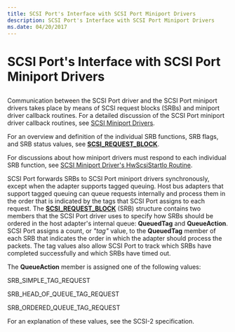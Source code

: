 ```yaml
---
title: SCSI Port's Interface with SCSI Port Miniport Drivers
description: SCSI Port's Interface with SCSI Port Miniport Drivers
ms.date: 04/20/2017
---
```


# SCSI Port's Interface with SCSI Port Miniport Drivers


## <span id="ddk_scsi_port_s_interface_with_scsi_port_miniport_drivers_kg"></span><span id="DDK_SCSI_PORT_S_INTERFACE_WITH_SCSI_PORT_MINIPORT_DRIVERS_KG"></span>


Communication between the SCSI Port driver and the SCSI Port miniport drivers takes place by means of SCSI request blocks (SRBs) and miniport driver callback routines. For a detailed discussion of the SCSI Port miniport driver callback routines, see [SCSI Miniport Drivers](scsi-miniport-drivers.md).

For an overview and definition of the individual SRB functions, SRB flags, and SRB status values, see [**SCSI\_REQUEST\_BLOCK**](/windows-hardware/drivers/ddi/srb/ns-srb-_scsi_request_block).

For discussions about how miniport drivers must respond to each individual SRB function, see [SCSI Miniport Driver's HwScsiStartIo Routine](scsi-miniport-driver-s-hwscsistartio-routine.md).

SCSI Port forwards SRBs to SCSI Port miniport drivers synchronously, except when the adapter supports tagged queuing. Host bus adapters that support tagged queuing can queue requests internally and process them in the order that is indicated by the tags that SCSI Port assigns to each request. The [**SCSI\_REQUEST\_BLOCK**](/windows-hardware/drivers/ddi/srb/ns-srb-_scsi_request_block) (SRB) structure contains two members that the SCSI Port driver uses to specify how SRBs should be ordered in the host adapter's internal queue: **QueuedTag** and **QueueAction**. SCSI Port assigns a count, or *"tag"* value, to the **QueuedTag** member of each SRB that indicates the order in which the adapter should process the packets. The tag values also allow SCSI Port to track which SRBs have completed successfully and which SRBs have timed out.

The **QueueAction** member is assigned one of the following values:

SRB\_SIMPLE\_TAG\_REQUEST

SRB\_HEAD\_OF\_QUEUE\_TAG\_REQUEST

SRB\_ORDERED\_QUEUE\_TAG\_REQUEST

For an explanation of these values, see the SCSI-2 specification.

 

